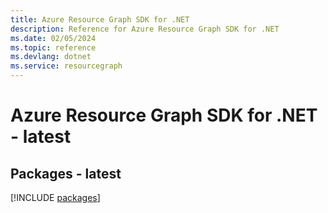 ```yaml
---
title: Azure Resource Graph SDK for .NET
description: Reference for Azure Resource Graph SDK for .NET
ms.date: 02/05/2024
ms.topic: reference
ms.devlang: dotnet
ms.service: resourcegraph
---
```

# Azure Resource Graph SDK for .NET - latest
## Packages - latest
[!INCLUDE [packages](resource-graph-index.md)]